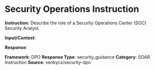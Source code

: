 # Security Operations Instruction

**Instruction**: Describe the role of a Security Operations Center (SOC) Security Analyst.

**Input/Context**: 

**Response**: 

**Framework**: DPO
**Response Type**: security_guidance
**Category**: SOAR Instruction
**Source**: venkycs/security-dpo
